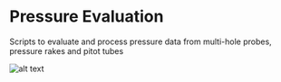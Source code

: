 # Pressure Evaluation
Scripts to evaluate and process pressure data from multi-hole probes, pressure rakes and pitot tubes

![alt text](https://github.com/hohenhau/pressure_evaluatio/blob/main/_process_diagram.png?raw=true)
